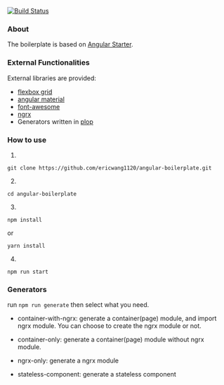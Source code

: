 [![Build Status](https://travis-ci.org/ericwang1120/angular-boilerplate.svg?branch=master)](https://travis-ci.org/Angulaericwang1120rClass/angular-boilerplate)


### About
The boilerplate is based on [Angular Starter](https://github.com/AngularClass/angular-starter). 

### External Functionalities

External libraries are provided:

- [flexbox grid](https://github.com/kristoferjoseph/flexboxgrid)
- [angular material](https://material.angular.io/)
- [font-awesome](http://fontawesome.io/)
- [ngrx](https://github.com/ngrx/platform)
- Generators written in [plop](https://github.com/amwmedia/plop)


### How to use

1. 
```
git clone https://github.com/ericwang1120/angular-boilerplate.git
```

2. 
```
cd angular-boilerplate
```

3. 
``` 
npm install
``` 
or  
``` 
yarn install 
```  

4. 
```
npm run start
```

### Generators
run ```npm run generate``` then select what you need.  

- container-with-ngrx: generate a container(page) module, and import ngrx module. You can choose to create the ngrx module or not.

- container-only: generate a container(page) module without ngrx module.

- ngrx-only: generate a ngrx module

- stateless-component: generate a stateless component
